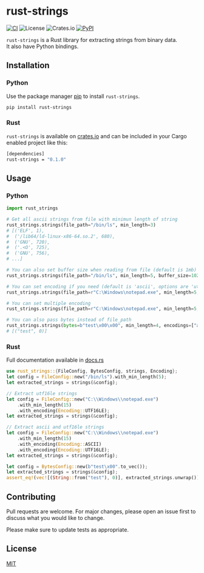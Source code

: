 # rust-strings

[![CI](https://github.com/iddohau/rust-strings/workflows/Rust%20Lint%20%26%20Test/badge.svg?branch=main)](https://github.com/iddohau/rust-strings/actions?query=branch=main)
![License](https://img.shields.io/github/license/iddohau/rust-strings)
![Crates.io](https://img.shields.io/crates/v/rust-strings)
[![PyPI](https://img.shields.io/pypi/v/rust-strings.svg)](https://pypi.org/project/rust-strings)

`rust-strings` is a Rust library for extracting strings from binary data. \
It also have Python bindings.

## Installation

### Python

Use the package manager [pip](https://pip.pypa.io/en/stable/) to install `rust-strings`.

```bash
pip install rust-strings
```

### Rust

`rust-strings` is available on [crates.io](https://crates.io/crates/rust-strings) and can be included in your Cargo enabled project like this:

```bash
[dependencies]
rust-strings = "0.1.0"
```

## Usage

### Python

```python
import rust_strings

# Get all ascii strings from file with minimun length of string
rust_strings.strings(file_path="/bin/ls", min_length=3)
# [('ELF', 1),
#  ('/lib64/ld-linux-x86-64.so.2', 680),
#  ('GNU', 720),
#  ('.<O', 725),
#  ('GNU', 756),
# ...]

# You can also set buffer size when reading from file (default is 1mb)
rust_strings.strings(file_path="/bin/ls", min_length=5, buffer_size=1024)

# You can set encoding if you need (default is 'ascii', options are 'utf-16le', 'utf-16be')
rust_strings.strings(file_path=r"C:\Windows\notepad.exe", min_length=5, encodings=["utf-16le"])

# You can set multiple encoding
rust_strings.strings(file_path=r"C:\Windows\notepad.exe", min_length=5, encodings=["ascii", "utf-16le"])

# You can also pass bytes instead of file_path
rust_strings.strings(bytes=b"test\x00\x00", min_length=4, encodings=["ascii"])
# [("test", 0)]
```

### Rust

Full documentation available in [docs.rs](https://docs.rs/rust-strings)

```rust
use rust_strings::{FileConfig, BytesConfig, strings, Encoding};
let config = FileConfig::new("/bin/ls").with_min_length(5);
let extracted_strings = strings(&config);

// Extract utf16le strings
let config = FileConfig::new("C:\\Windows\\notepad.exe")
    .with_min_length(15)
    .with_encoding(Encoding::UTF16LE);
let extracted_strings = strings(&config);

// Extract ascii and utf16le strings
let config = FileConfig::new("C:\\Windows\\notepad.exe")
    .with_min_length(15)
    .with_encoding(Encoding::ASCII)
    .with_encoding(Encoding::UTF16LE);
let extracted_strings = strings(&config);

let config = BytesConfig::new(b"test\x00".to_vec());
let extracted_strings = strings(&config);
assert_eq!(vec![(String::from("test"), 0)], extracted_strings.unwrap());
```

## Contributing
Pull requests are welcome. For major changes, please open an issue first to discuss what you would like to change.

Please make sure to update tests as appropriate.

## License
[MIT](https://choosealicense.com/licenses/mit/)